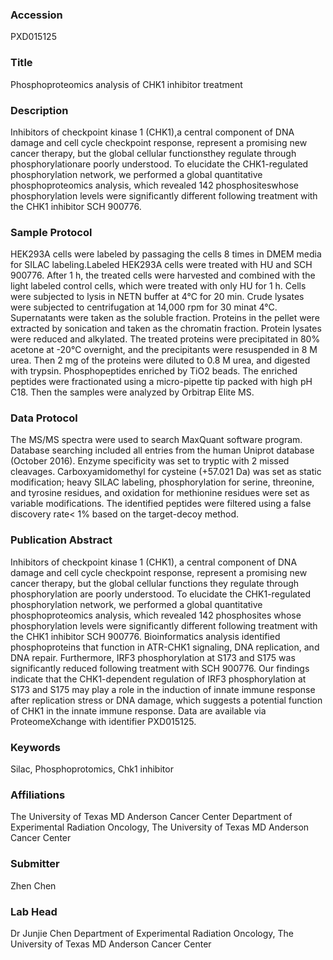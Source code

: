 ### Accession
PXD015125

### Title
Phosphoproteomics analysis of CHK1 inhibitor treatment

### Description
Inhibitors of checkpoint kinase 1 (CHK1),a central component of DNA damage and cell cycle checkpoint response, represent a promising new cancer therapy, but the global cellular functionsthey regulate through phosphorylationare poorly understood. To elucidate the CHK1-regulated phosphorylation network, we performed a global quantitative phosphoproteomics analysis, which revealed 142 phosphositeswhose phosphorylation levels were significantly different following treatment with the CHK1 inhibitor SCH 900776.

### Sample Protocol
HEK293A cells were labeled by passaging the cells 8 times in DMEM media for SILAC labeling.Labeled HEK293A cells were treated with HU and SCH 900776. After 1 h, the treated cells were harvested and combined with the light labeled control cells, which were treated with only HU for 1 h. Cells were subjected to lysis in NETN buffer at 4°C for 20 min. Crude lysates were subjected to centrifugation at 14,000 rpm for 30 minat 4°C. Supernatants were taken as the soluble fraction. Proteins in the pellet were extracted by sonication and taken as the chromatin fraction. Protein lysates were reduced and alkylated. The treated proteins were precipitated in 80% acetone at -20°C overnight, and the precipitants were resuspended in 8 M urea. Then 2 mg of the proteins were diluted to 0.8 M urea, and digested with trypsin. Phosphopeptides enriched by TiO2 beads. The enriched peptides were fractionated using a micro-pipette tip packed with high pH C18. Then the samples were analyzed by Orbitrap Elite MS.

### Data Protocol
The MS/MS spectra were used to search MaxQuant software program. Database searching included all entries from the human Uniprot database (October 2016). Enzyme specificity was set to tryptic with 2 missed cleavages. Carboxyamidomethyl for cysteine (+57.021 Da) was set as static modification; heavy SILAC labeling, phosphorylation for serine, threonine, and tyrosine residues, and oxidation for methionine residues were set as variable modifications. The identified peptides were filtered using a false discovery rate< 1% based on the target-decoy method.

### Publication Abstract
Inhibitors of checkpoint kinase 1 (CHK1), a central component of DNA damage and cell cycle checkpoint response, represent a promising new cancer therapy, but the global cellular functions they regulate through phosphorylation are poorly understood. To elucidate the CHK1-regulated phosphorylation network, we performed a global quantitative phosphoproteomics analysis, which revealed 142 phosphosites whose phosphorylation levels were significantly different following treatment with the CHK1 inhibitor SCH 900776. Bioinformatics analysis identified phosphoproteins that function in ATR-CHK1 signaling, DNA replication, and DNA repair. Furthermore, IRF3 phosphorylation at S173 and S175 was significantly reduced following treatment with SCH 900776. Our findings indicate that the CHK1-dependent regulation of IRF3 phosphorylation at S173 and S175 may play a role in the induction of innate immune response after replication stress or DNA damage, which suggests a potential function of CHK1 in the innate immune response. Data are available via ProteomeXchange with identifier PXD015125.

### Keywords
Silac, Phosphoprotomics, Chk1 inhibitor

### Affiliations
The University of Texas MD Anderson Cancer Center
Department of Experimental Radiation Oncology, The University of Texas MD Anderson Cancer Center

### Submitter
Zhen Chen

### Lab Head
Dr Junjie Chen
Department of Experimental Radiation Oncology, The University of Texas MD Anderson Cancer Center


